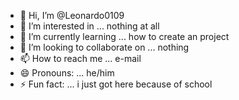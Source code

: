 - 👋 Hi, I’m @Leonardo0109
- 👀 I’m interested in ... nothing at all
- 🌱 I’m currently learning ... how to create an project
- 💞️ I’m looking to collaborate on ... nothing
- 📫 How to reach me ... e-mail
- 😄 Pronouns: ... he/him
- ⚡ Fun fact: ... i just got here because of school

<!---
Leonardo0109/Leonardo0109 is a ✨ special ✨ repository because its `README.md` (this file) appears on your GitHub profile.
You can click the Preview link to take a look at your changes.
--->
